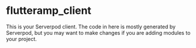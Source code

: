 # flutteramp_client

This is your Serverpod client. The code in here is mostly generated by
Serverpod, but you may want to make changes if you are adding modules to your
project.
